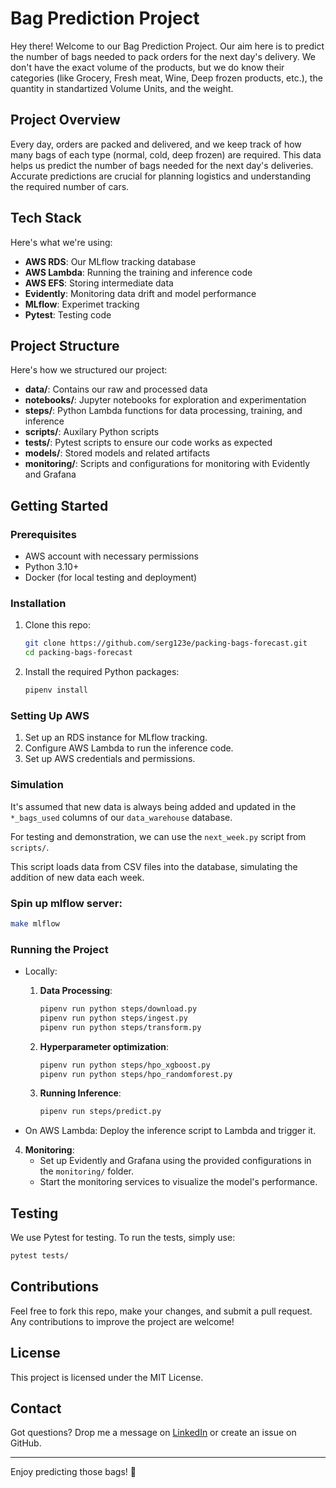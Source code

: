 # Bag Prediction Project

Hey there! Welcome to our Bag Prediction Project. 
Our aim here is to predict the number of bags needed to pack orders for the next day's delivery. 
We don't have the exact volume of the products, 
but we do know their categories (like Grocery, Fresh meat, Wine, Deep frozen products, etc.), the quantity in standartized Volume Units, and the weight.

## Project Overview

Every day, orders are packed and delivered, and we keep track of how many bags of each type (normal, cold, deep frozen) are required. 
This data helps us predict the number of bags needed for the next day's deliveries. 
Accurate predictions are crucial for planning logistics and understanding the required number of cars.

## Tech Stack

Here's what we're using:

- **AWS RDS**: Our MLflow tracking database
- **AWS Lambda**: Running the training and inference code
- **AWS EFS**: Storing intermediate data
- **Evidently**: Monitoring data drift and model performance
- **MLflow**: Experimet tracking
- **Pytest**: Testing code

## Project Structure

Here's how we structured our project:

- **data/**: Contains our raw and processed data
- **notebooks/**: Jupyter notebooks for exploration and experimentation
- **steps/**: Python Lambda functions for data processing, training, and inference
- **scripts/**: Auxilary Python scripts
- **tests/**: Pytest scripts to ensure our code works as expected
- **models/**: Stored models and related artifacts
- **monitoring/**: Scripts and configurations for monitoring with Evidently and Grafana

## Getting Started

### Prerequisites

- AWS account with necessary permissions
- Python 3.10+
- Docker (for local testing and deployment)

### Installation

1. Clone this repo:
    ```bash
    git clone https://github.com/serg123e/packing-bags-forecast.git
    cd packing-bags-forecast
    ```

2. Install the required Python packages:
    ```bash
    pipenv install
    ```

### Setting Up AWS

1. Set up an RDS instance for MLflow tracking.
2. Configure AWS Lambda to run the inference code.
3. Set up AWS credentials and permissions.


### Simulation
It's assumed that new data is always being added and updated in the `*_bags_used` columns of our `data_warehouse` database. 

For testing and demonstration, we can use the `next_week.py` script from `scripts/`. 

This script loads data from CSV files into the database, simulating the addition of new data each week.


### Spin up mlflow server:
```bash
make mlflow
```


### Running the Project
  - Locally:

      1. **Data Processing**:
          ```bash
          pipenv run python steps/download.py
          pipenv run python steps/ingest.py
          pipenv run python steps/transform.py
          ```

      2. **Hyperparameter optimization**:
          ```bash
          pipenv run python steps/hpo_xgboost.py
          pipenv run python steps/hpo_randomforest.py
          ```

      3. **Running Inference**:
          ```bash
          pipenv run steps/predict.py
          ```

  - On AWS Lambda: Deploy the inference script to Lambda and trigger it.

4. **Monitoring**:
    - Set up Evidently and Grafana using the provided configurations in the `monitoring/` folder.
    - Start the monitoring services to visualize the model's performance.

## Testing

We use Pytest for testing. To run the tests, simply use:
```bash
pytest tests/
```

## Contributions

Feel free to fork this repo, make your changes, and submit a pull request. Any contributions to improve the project are welcome!

## License

This project is licensed under the MIT License.

## Contact

Got questions? Drop me a message on [LinkedIn](https://www.linkedin.com/in/sergey-evstegneiev/) or create an issue on GitHub.

---

Enjoy predicting those bags! 🚀

